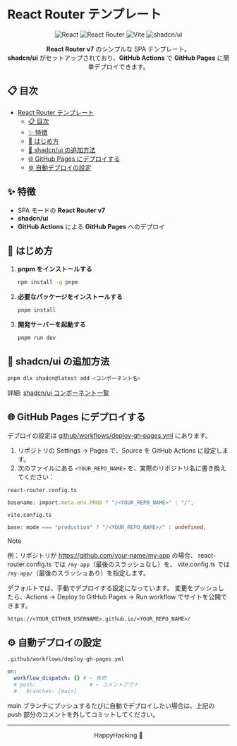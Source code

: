 # React Router テンプレート

<div align="center">

![React](https://img.shields.io/badge/React-61DAFB?style=for-the-badge&logo=react&logoColor=black)
![React Router](https://img.shields.io/badge/React_Router-CA4245?style=for-the-badge&logo=react-router&logoColor=white)
![Vite](https://img.shields.io/badge/Vite-646CFF?style=for-the-badge&logo=vite&logoColor=white)
![shadcn/ui](https://img.shields.io/badge/shadcn/ui-000000?style=for-the-badge&logo=shadcnui&logoColor=white)

**React Router v7** のシンプルな SPA テンプレート。  
**shadcn/ui** がセットアップされており、**GitHub Actions** で **GitHub Pages** に簡単デプロイできます。

</div>

## 📋 目次

- [React Router テンプレート](#react-router-テンプレート)
  - [📋 目次](#-目次)
  - [✨ 特徴](#-特徴)
  - [🚀 はじめ方](#-はじめ方)
  - [💅 shadcn/ui の追加方法](#-shadcnui-の追加方法)
  - [🌐 GitHub Pages にデプロイする](#-github-pages-にデプロイする)
  - [⚙️ 自動デプロイの設定](#️-自動デプロイの設定)

## ✨ 特徴

- SPA モードの **React Router v7**
- **shadcn/ui**
- **GitHub Actions** による **GitHub Pages** へのデプロイ

## 🚀 はじめ方

1. **pnpm をインストールする**

   ```bash
   npm install -g pnpm
   ```

2. **必要なパッケージをインストールする**

   ```bash
   pnpm install
   ```

3. **開発サーバーを起動する**

   ```bash
   pnpm run dev
   ```

## 💅 shadcn/ui の追加方法

```bash
pnpm dlx shadcn@latest add <コンポーネント名>
```

詳細: [shadcn/ui コンポーネント一覧](https://ui.shadcn.com/docs/components/)

## 🌐 GitHub Pages にデプロイする

デプロイの設定は [github/workflows/deploy‑gh‑pages.yml](github/workflows/deploy‑gh‑pages.yml) にあります。

1. リポジトリの Settings → Pages で、Source を GitHub Actions に設定します。
2. 次のファイルにある `<YOUR_REPO_NAME>` を、実際のリポジトリ名に書き換えてください：

`react-router.config.ts`

```ts
basename: import.meta.env.PROD ? "/<YOUR_REPO_NAME>" : "/",
```

`vite.config.ts`

```ts
base: mode === "production" ? "/<YOUR_REPO_NAME>/" : undefined,
```

> [!NOTE]
> 例：リポジトリが https://github.com/your‑name/my‑app の場合、
> react-router.config.ts では `/my‑app`（最後のスラッシュなし）を、
> vite.config.ts では `/my‑app/`（最後のスラッシュあり）を指定します。

デフォルトでは、手動でデプロイする設定になっています。
変更をプッシュしたら、Actions → Deploy to GitHub Pages → Run workflow でサイトを公開できます。

`https://<YOUR_GITHUB_USERNAME>.github.io/<YOUR_REPO_NAME>/`

## ⚙️ 自動デプロイの設定

`.github/workflows/deploy-gh-pages.yml`

```yaml
on:
  workflow_dispatch: {} # ← 有効
  # push:                 # ← コメントアウト
  #   branches: [main]
```

main ブランチにプッシュするたびに自動でデプロイしたい場合は、上記の push 部分のコメントを外してコミットしてください。

---

<div align="center">

HappyHacking 🎉

</div>
